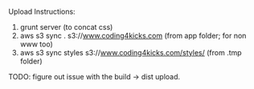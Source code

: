 Upload Instructions: 
1) grunt server (to concat css)
2) aws s3 sync . s3://www.coding4kicks.com (from app folder; for non www too)
3) aws s3 sync styles s3://www.coding4kicks.com/styles/ (from .tmp folder)

TODO: figure out issue with the build -> dist upload.

